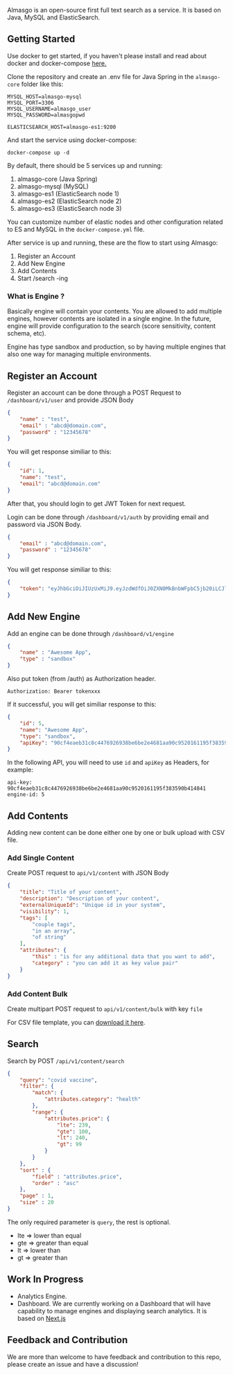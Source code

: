 Almasgo is an open-source first full text search as a service. It is based on Java, MySQL and ElasticSearch.

## Getting Started

Use docker to get started, if you haven't please install and read about docker and docker-compose [here.](https://docs.docker.com/get-docker/)

Clone the repository and create an .env file for Java Spring in the `almasgo-core` folder like this:

```
MYSQL_HOST=almasgo-mysql
MYSQL_PORT=3306
MYSQL_USERNAME=almasgo_user
MYSQL_PASSWORD=almasgopwd

ELASTICSEARCH_HOST=almasgo-es1:9200
```

And start the service using docker-compose:

```
docker-compose up -d
```
By default, there should be 5 services up and running:
1. almasgo-core (Java Spring)
2. almasgo-mysql (MySQL)
3. almasgo-es1 (ElasticSearch node 1)
4. almasgo-es2 (ElasticSearch node 2)
5. almasgo-es3 (ElasticSearch node 3)

You can customize number of elastic nodes and other configuration related to ES and MySQL in the `docker-compose.yml` file.

After service is up and running, these are the flow to start using Almasgo:
1. Register an Account
2. Add New Engine
3. Add Contents
4. Start /search -ing

### What is Engine ?
Basically engine will contain your contents. You are allowed to add multiple engines, however contents are isolated in a single engine.
In the future, engine will provide configuration to the search (score sensitivity, content schema, etc).

Engine has type sandbox and production, so by having multiple engines that also one way for managing multiple environments.


## Register an Account
Register an account can be done through a POST Request to `/dashboard/v1/user` and provide JSON Body

```json
{
    "name" : "test",
    "email" : "abcd@domain.com",
    "password" : "12345678"
}
```

You will get response similiar to this:

```json
{
    "id": 1,
    "name": "test",
    "email": "abcd@domain.com"
}
```

After that, you should login to get JWT Token for next request.

Login can be done through `/dashboard/v1/auth` by providing email and password via JSON Body.

```json
{
    "email" : "abcd@domain.com",
    "password" : "12345678"
}
```

You will get response similiar to this:

```json
{
    "token": "eyJhbGciOiJIUzUxMiJ9.eyJzdWdfOiJ0ZXN0MkBnbWFpbC5jb20iLCJleHAiOjE2MDgwNDg4ODQsImlhdCI6MTYwODAzMDg4NH0.QCTMyv34c_hMRpIzdw8K2OcNyGCS6zK8soirnHOFxNNz_4HchR5hcxSdV76eFic3oah9VsftpBOojz6PIFbDQg"
}
```

## Add New Engine

Add an engine can be done through `/dashboard/v1/engine` 

```json
{
    "name" : "Awesome App",
    "type" : "sandbox"
}
```

Also put token (from /auth) as Authorization header.

`Authorization: Bearer tokenxxx`

If it successful, you will get similiar response to this:

```json
{
    "id": 5,
    "name": "Awesome App",
    "type": "sandbox",
    "apiKey": "90cf4eaeb31c8c4476926938be6be2e4681aa90c9520161195f383590b414841"
}
```

In the following API, you will need to use `id` and `apiKey` as Headers, for example:

```
api-key: 90cf4eaeb31c8c4476926938be6be2e4681aa90c9520161195f383590b414841
engine-id: 5
```

## Add Contents

Adding new content can be done either one by one or bulk upload with CSV file.

### Add Single Content

Create POST request to `api/v1/content` with JSON Body 

```json
{
    "title": "Title of your content",
    "description": "Description of your content",
    "externalUniqueId": "Unique id in your system",
    "visibility": 1,
    "tags": [
        "couple tags",
        "in an array",
        "of string"
    ],
    "attributes": {
        "this" : "is for any additional data that you want to add",
        "category" : "you can add it as key value pair"
    }
}
```

### Add Content Bulk

Create multipart POST request to `api/v1/content/bulk` with key `file`

For CSV file template, you can [download it here](https://docs.google.com/spreadsheets/d/1jirSWy5ly0B1oggsQZ0Q__4QBfpX4fWOTCZIuFLdgnw/edit?usp=sharing).


## Search

Search by POST `/api/v1/content/search`

```json
{
    "query": "covid vaccine",
    "filter": {
        "match": {
            "attributes.category": "health"
        },
        "range": {
            "attributes.price": {
                "lte": 239,
                "gte": 100,
                "lt": 240,
                "gt": 99
            }
        }
    },
    "sort" : {
        "field" : "attributes.price",
        "order" : "asc"
    },
    "page" : 1,
    "size" : 20
}
```

The only required parameter is `query`, the rest is optional.
- lte => lower than equal
- gte => greater than equal
- lt => lower than
- gt => greater than

## Work In Progress
- Analytics Engine.
- Dashboard. We are currently working on a Dashboard that will have capability to manage engines and displaying search analytics. It is based on [Next.js](https://nextjs.org/)

## Feedback and Contribution
We are more than welcome to have feedback and contribution to this repo, please create an issue and have a discussion!
